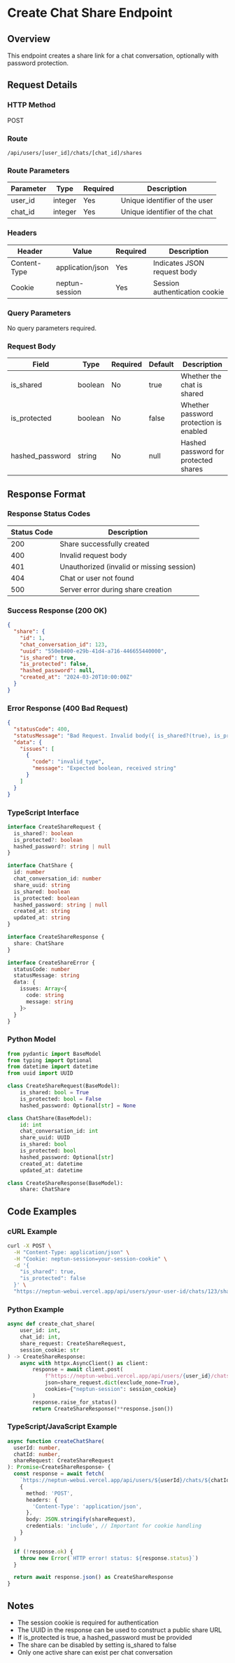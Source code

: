 # Create Chat Share Endpoint

## Overview

This endpoint creates a share link for a chat conversation, optionally with password protection.

## Request Details

### HTTP Method

POST

### Route

`/api/users/[user_id]/chats/[chat_id]/shares`

### Route Parameters

| Parameter | Type    | Required | Description                   |
| --------- | ------- | -------- | ----------------------------- |
| user_id   | integer | Yes      | Unique identifier of the user |
| chat_id   | integer | Yes      | Unique identifier of the chat |

### Headers

| Header       | Value            | Required | Description                   |
| ------------ | ---------------- | -------- | ----------------------------- |
| Content-Type | application/json | Yes      | Indicates JSON request body   |
| Cookie       | neptun-session   | Yes      | Session authentication cookie |

### Query Parameters

No query parameters required.

### Request Body

| Field           | Type    | Required | Default | Description                            |
| --------------- | ------- | -------- | ------- | -------------------------------------- |
| is_shared       | boolean | No       | true    | Whether the chat is shared             |
| is_protected    | boolean | No       | false   | Whether password protection is enabled |
| hashed_password | string  | No       | null    | Hashed password for protected shares   |

## Response Format

### Response Status Codes

| Status Code | Description                               |
| ----------- | ----------------------------------------- |
| 200         | Share successfully created                |
| 400         | Invalid request body                      |
| 401         | Unauthorized (invalid or missing session) |
| 404         | Chat or user not found                    |
| 500         | Server error during share creation        |

### Success Response (200 OK)

```json
{
  "share": {
    "id": 1,
    "chat_conversation_id": 123,
    "uuid": "550e8400-e29b-41d4-a716-446655440000",
    "is_shared": true,
    "is_protected": false,
    "hashed_password": null,
    "created_at": "2024-03-20T10:00:00Z"
  }
}
```

### Error Response (400 Bad Request)

```json
{
  "statusCode": 400,
  "statusMessage": "Bad Request. Invalid body({ is_shared?(true), is_protected?(false), hashed_password?(null) }).",
  "data": {
    "issues": [
      {
        "code": "invalid_type",
        "message": "Expected boolean, received string"
      }
    ]
  }
}
```

### TypeScript Interface

```typescript
interface CreateShareRequest {
  is_shared?: boolean
  is_protected?: boolean
  hashed_password?: string | null
}

interface ChatShare {
  id: number
  chat_conversation_id: number
  share_uuid: string
  is_shared: boolean
  is_protected: boolean
  hashed_password: string | null
  created_at: string
  updated_at: string
}

interface CreateShareResponse {
  share: ChatShare
}

interface CreateShareError {
  statusCode: number
  statusMessage: string
  data: {
    issues: Array<{
      code: string
      message: string
    }>
  }
}
```

### Python Model

```python
from pydantic import BaseModel
from typing import Optional
from datetime import datetime
from uuid import UUID

class CreateShareRequest(BaseModel):
    is_shared: bool = True
    is_protected: bool = False
    hashed_password: Optional[str] = None

class ChatShare(BaseModel):
    id: int
    chat_conversation_id: int
    share_uuid: UUID
    is_shared: bool
    is_protected: bool
    hashed_password: Optional[str]
    created_at: datetime
    updated_at: datetime

class CreateShareResponse(BaseModel):
    share: ChatShare
```

## Code Examples

### cURL Example

```bash
curl -X POST \
  -H "Content-Type: application/json" \
  -H "Cookie: neptun-session=your-session-cookie" \
  -d '{
    "is_shared": true,
    "is_protected": false
  }' \
  "https://neptun-webui.vercel.app/api/users/your-user-id/chats/123/shares"
```

### Python Example

```python
async def create_chat_share(
    user_id: int,
    chat_id: int,
    share_request: CreateShareRequest,
    session_cookie: str
) -> CreateShareResponse:
    async with httpx.AsyncClient() as client:
        response = await client.post(
            f"https://neptun-webui.vercel.app/api/users/{user_id}/chats/{chat_id}/shares",
            json=share_request.dict(exclude_none=True),
            cookies={"neptun-session": session_cookie}
        )
        response.raise_for_status()
        return CreateShareResponse(**response.json())
```

### TypeScript/JavaScript Example

```typescript
async function createChatShare(
  userId: number,
  chatId: number,
  shareRequest: CreateShareRequest
): Promise<CreateShareResponse> {
  const response = await fetch(
    `https://neptun-webui.vercel.app/api/users/${userId}/chats/${chatId}/shares`,
    {
      method: 'POST',
      headers: {
        'Content-Type': 'application/json',
      },
      body: JSON.stringify(shareRequest),
      credentials: 'include', // Important for cookie handling
    }
  )

  if (!response.ok) {
    throw new Error(`HTTP error! status: ${response.status}`)
  }

  return await response.json() as CreateShareResponse
}
```

## Notes

- The session cookie is required for authentication
- The UUID in the response can be used to construct a public share URL
- If is_protected is true, a hashed_password must be provided
- The share can be disabled by setting is_shared to false
- Only one active share can exist per chat conversation
